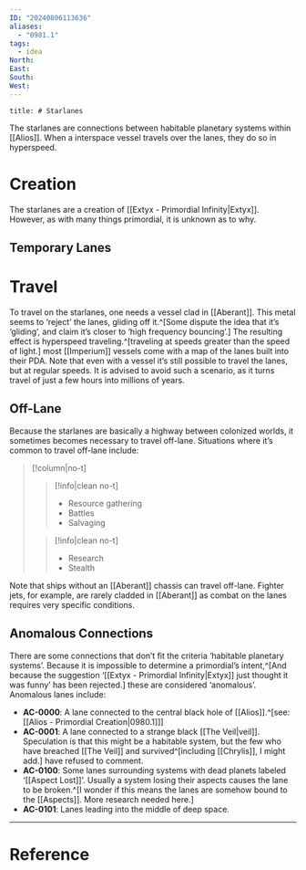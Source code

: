 ```yaml
---
ID: "20240806113636"
aliases:
  - "0981.1"
tags:
  - idea
North: 
East: 
South: 
West:
---
```

```toc
title: # Starlanes
```

The starlanes are connections between habitable planetary systems within [[Alios]]. When a interspace vessel travels over the lanes, they do so in hyperspeed.

# Creation

The starlanes are a creation of [[Extyx - Primordial Infinity|Extyx]]. However, as with many things primordial, it is unknown as to why.

## Temporary Lanes

# Travel

To travel on the starlanes, one needs a vessel clad in [[Aberant]]. This metal seems to ‘reject’ the lanes, gliding off it.^[Some dispute the idea that it’s ‘gliding’, and claim it’s closer to ‘high frequency bouncing’.] The resulting effect is hyperspeed traveling.^[traveling at speeds greater than the speed of light.] most [[Imperium]] vessels come with a map of the lanes built into their PDA. Note that even with a vessel it’s still possible to travel the lanes, but at regular speeds. It is advised to avoid such a scenario, as it turns travel of just a few hours into millions of years.

## Off-Lane

Because the starlanes are basically a highway between colonized worlds,  it sometimes becomes necessary to travel off-lane. Situations where it’s common to travel off-lane include:

>[!column|no-t]
>>[!info|clean no-t]
>>- Resource gathering
>>- Battles
>>- Salvaging
>
>>[!info|clean no-t]
>>- Research
>>- Stealth

Note that ships without an [[Aberant]] chassis can travel off-lane. Fighter jets, for example, are rarely cladded in [[Aberant]] as combat on the lanes requires very specific conditions.

## Anomalous Connections

There are some connections that don’t fit the criteria ‘habitable planetary systems’. Because it is impossible to determine a primordial’s intent,^[And because the suggestion ‘[[Extyx - Primordial Infinity|Extyx]] just thought it was funny’ has been rejected.] these are considered ‘anomalous’. Anomalous lanes include:

- **AC-0000**: A lane connected to the central black hole of [[Alios]].^[see: [[Alios - Primordial Creation|0980.1]]]
- **AC-0001**: A lane connected to a strange black [[The Veil|veil]]. Speculation is that this might be a habitable system, but the few who have breached [[The Veil]] and survived^[including [[Chrylis]], I might add.] have refused to comment.
- **AC-0100**: Some lanes surrounding systems with dead planets labeled ‘[[Aspect Lost]]’. Usually a system losing their aspects causes the lane to be broken.^[I wonder if this means the lanes are somehow bound to the [[Aspects]]. More research needed here.]
- **AC-0101**: Lanes leading into the middle of deep space.

---

# Reference